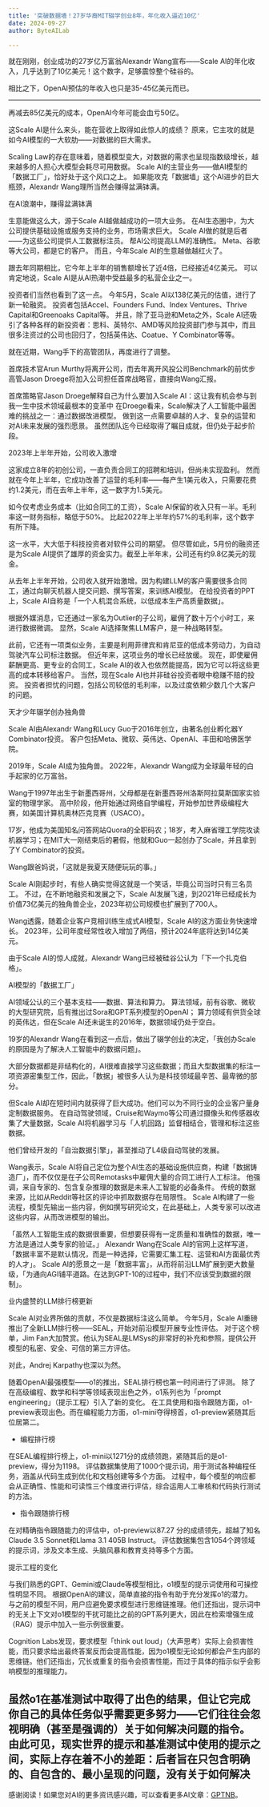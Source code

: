 ```yaml
---
title: '突破数据墙！27岁华裔MIT辍学创业8年，年化收入逼近10亿'
date: 2024-09-27
author: ByteAILab

---
```


就在刚刚，创业成功的27岁亿万富翁Alexandr Wang宣布——Scale AI的年化收入，几乎达到了10亿美元！这个数字，足够震惊整个硅谷的。

相比之下，OpenAI预估的年收入也只是35-45亿美元而已。

---
再减去85亿美元的成本，OpenAI今年可能会血亏50亿。

这Scale AI是什么来头，能在营收上取得如此惊人的成绩？ 原来，它主攻的就是如今AI模型的一大软肋——对数据的巨大需求。

Scaling Law的存在意味着，随着模型变大，对数据的需求也呈现指数级增长，越来越多的人担心大模型会耗尽可用数据。 Scale AI的主营业务——做AI模型的「数据工厂」，恰好处于这个风口之上。 如果能攻克「数据墙」这个AI进步的巨大瓶颈，Alexandr Wang理所当然会赚得盆满钵满。

在AI浪潮中，赚得盆满钵满

生意能做这么大，源于Scale AI越做越成功的一项大业务。 在AI生态圈中，为大公司提供基础设施或服务支持的业务，市场需求巨大。 Scale AI做的就是后者——为这些公司提供人工数据标注员。 帮AI公司提高LLM的准确性。 Meta、谷歌等大公司，都是它的客户。 而且，今年Scale AI的生意越做越红火了。

跟去年同期相比，它今年上半年的销售额增长了近4倍，已经接近4亿美元。 可以肯定地说，Scale AI是从AI热潮中受益最多的私营企业之一。

投资者们当然也看到了这一点。 今年5月，Scale AI以138亿美元的估值，进行了新一轮融资。 投资者包括Accel、Founders Fund、Index Ventures、Thrive Capital和Greenoaks Capital等。 并且，除了亚马逊和Meta之外，Scale AI还吸引了各种各样的新投资者：思科、英特尔、AMD等风险投资部门参与其中，而且很多注资过的公司也回归了，包括英伟达、Coatue、Y Combinator等等。

就在近期，Wang手下的高管团队，再度进行了调整。

首席技术官Arun Murthy将离开公司，而去年离开风投公司Benchmark的前优步高管Jason Droege将加入公司担任首席战略官，直接向Wang汇报。

首席策略官Jason Droege解释自己为什么要加入Scale AI：这让我有机会参与到我一生中技术领域最根本的变革中 在Droege看来，Scale解决了人工智能中最困难的挑战之一：通过数据改进模型。 做到这一点需要卓越的人才、复杂的运营和对AI未来发展的强烈愿景。 虽然团队迄今已经取得了瞩目成就，但仍处于起步阶段。

2023年上半年开始，公司收入激增

这家成立8年的初创公司，一直负责合同工的招聘和培训，但尚未实现盈利。 然而就在今年上半年，它成功改善了运营的毛利率——每产生1美元收入，只需要花费约1.2美元，而在去年上半年，这一数字为1.5美元。

如今仅考虑业务成本（比如合同工的工资），Scale AI保留的收入只有一半。毛利率这一财务指标，略低于50%。 比起2022年上半年约57%的毛利率，这个数字有所下降。

这一水平，大大低于科技投资者对软件公司的期望。 但尽管如此，5月份的融资还是为Scale AI提供了雄厚的资金实力。截至上半年末，公司还有约9.8亿美元的现金。

从去年上半年开始，公司收入就开始激增。因为构建LLM的客户需要很多合同工，通过向聊天机器人提交问题、撰写答案，来训练AI模型。 在给投资者的PPT上，Scale AI自称是「一个人机混合系统，以低成本生产高质量数据」。

根据外媒消息，它还通过一家名为Outlier的子公司，雇佣了数十万个小时工，来进行数据微调。 显然，Scale AI选择聚焦LLM客户，是一种战略转型。

此前，它还有一项类似业务，主要是利用菲律宾和肯尼亚的低成本劳动力，为自动驾驶汽车公司标注数据。 但近年来，这项业务的增长已经放缓。 现在，即使雇佣薪酬更高、更专业的合同工，Scale AI的收入也依然能提高，因为它可以将这些更高的成本转移给客户。 当然，现在Scale AI也并非硅谷投资者眼中稳赚不赔的投资。 投资者担忧的问题，包括公司较低的毛利率，以及过度依赖少数几个大客户的问题。

天才少年辍学创办独角兽

Scale AI由Alexandr Wang和Lucy Guo于2016年创立，由著名创业孵化器Y Combinator投资。 客户包括Meta、微软、英伟达、OpenAI、丰田和哈佛医学院。

2019年，Scale AI成为独角兽。 2022年，Alexandr Wang成为全球最年轻的白手起家的亿万富翁。

Wang于1997年出生于新墨西哥州，父母都是在新墨西哥州洛斯阿拉莫斯国家实验室的物理学家。 高中阶段，他开始通过网络自学编程，开始参加世界级编程大赛，如美国计算机奥林匹克竞赛（USACO）。

17岁，他成为美国知名问答网站Quora的全职码农；18岁，考入麻省理工学院攻读机器学习；在MIT大一刚结束后的暑假，他就和Guo一起创办了Scale，并且拿到了Y Combinator的投资。

Wang跟爸妈说，「这就是我夏天随便玩玩的事。」

Scale AI刚起步时，有些人确实觉得这就是一个笑话，毕竟公司当时只有三名员工。 不过，在不断地融资和发展之下，Scale AI发展飞速，到2021年已经成长为价值73亿美元的独角兽企业，2023年初公司规模也扩展到了700人。

Wang透露，随着企业客户竞相训练生成式AI模型，Scale AI的这方面业务快速增长。 2023年，公司年度经常性收入增加了两倍，预计2024年底将达到14亿美元。

由于Scale AI的惊人成就，Alexandr Wang已经被硅谷公认为「下一个扎克伯格」。

AI模型的「数据工厂」

AI领域公认的三个基本支柱——数据、算法和算力。 算法领域，前有谷歌、微软的大型研究院，后有推出过Sora和GPT系列模型的OpenAI； 算力领域有供货全球的英伟达，但在Scale AI还未诞生的2016年，数据领域仍处于空白。

19岁的Alexandr Wang在看到这一点后，做出了辍学创业的决定，「我创办Scale的原因是为了解决人工智能中的数据问题」。

大部分数据都是非结构化的，AI很难直接学习这些数据；而且大型数据集的标注一项资源密集型工作，因此，「数据」被很多人认为是科技领域最辛苦、最卑微的部分。

但Scale AI却在短时间内就获得了巨大成功。他们可以为不同行业的企业客户量身定制数据服务。 在自动驾驶领域，Cruise和Waymo等公司通过摄像头和传感器收集了大量数据，Scale AI将机器学习与「人机回路」监督相结合，管理和标注这些数据。

他们曾经开发的「自治数据引擎」，甚至推动了L4级自动驾驶的发展。

Wang表示，Scale AI将自己定位为整个AI生态的基础设施供应商，构建「数据铸造厂」，而不仅仅是在子公司Remotasks中雇佣大量的合同工进行人工标注。 他强调，来自专家的、包含复杂推理的数据是未来人工智能的必备条件。 传统的数据来源，比如从Reddit等社区的评论中抓取数据存在局限性。 Scale AI构建了一些流程，模型先输出一些内容，例如撰写研究论文，在此基础上，人类专家可以改进这些内容，从而改进模型的输出。

「虽然人工智能生成的数据很重要，但想要获得有一定质量和准确性的数据，唯一方法是通过人类专家的验证。」 Alexandr Wang在Scale AI的官网上这样写道，「数据丰富不是默认情况，而是一种选择，它需要汇集工程、运营和AI方面最优秀的人才」。 Scale AI的愿景之一是「数据丰富」，从而将前沿LLM扩展到更大数量级，「为通向AGI铺平道路。在达到GPT-10的过程中，我们不应该受到数据的限制」。

业内盛赞的LLM排行榜更新

Scale AI对业界所做的贡献，不仅是数据标注这么简单。 今年5月，Scale AI重磅推出了全新LLM排行榜——SEAL，开始对前沿模型开展专业性评估。 对于这个榜单，Jim Fan大加赞赏。他认为SEAL是LMSys的非常好的补充和参照，提供公开模型的私密、安全、可信的第三方评估。

对此，Andrej Karpathy也深以为然。

随着OpenAI最强模型——o1的推出，SEAL排行榜也第一时间进行了评测。 除了在高级编程、数学和科学等领域表现出色之外，o1系列也为「prompt engineering」（提示工程）引入了新的变化。 在工具使用和指令跟随方面，o1-preview表现出色。而在编程能力方面，o1-mini夺得榜首，o1-preview紧随其后位居第二。

- 编程排行榜

在SEAL编程排行榜上，o1-mini以1271分的成绩领跑，紧随其后的是o1-preview，得分为1198。 评估数据集使用了1000个提示词，用于测试各种编程任务，涵盖从代码生成到优化和文档创建等多个方面。 过程中，每个模型的响应都会从正确性、性能和可读性三个维度进行评估，综合运用人工审核和代码执行测试的方法。

- 指令跟随排行榜

在对精确指令跟随能力的评估中，o1-preview以87.27 分的成绩领先，超越了知名Claude 3.5 Sonnet和Llama 3.1 405B Instruct。 评估数据集包含1054个跨领域的提示词，涉及文本生成、头脑风暴和教育支持等多个方面。

提示工程的变化

与我们熟悉的GPT、Gemini或Claude等模型相比，o1模型的提示词使用和可操控性明显不同。 根据OpenAI的建议，简单直接的指令有助于充分发挥o1的潜力。 与之前的模型不同，用户应避免要求模型进行思维链推理。他们还指出，提示词中的无关上下文对o1模型的干扰可能比之前的GPT系列更大，因此在检索增强生成（RAG）提示中加入一些示例很重要。

Cognition Labs发现，要求模型「think out loud」（大声思考）实际上会损害性能，而只要求给出最终答案反而会提高性能，因为o1模型无论如何都会产生内部的思维链。他们还指出，冗长或重复的指令会损害性能，而过于具体的指示似乎会影响模型的推理能力。

虽然o1在基准测试中取得了出色的结果，但让它完成你自己的具体任务似乎需要更多努力——它们往往会忽视明确（甚至是强调的）关于如何解决问题的指令。 由此可见，现实世界的提示和基准测试中使用的提示之间，实际上存在着不小的差距：后者旨在只包含明确的、自包含的、最小呈现的问题，没有关于如何解决
---
感谢阅读！如果您对AI的更多资讯感兴趣，可以查看更多AI文章：[GPTNB](https://gptnb.com)。